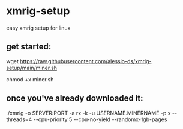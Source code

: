 # xmrig-setup
easy xmrig setup for linux

## get started:
wget https://raw.githubusercontent.com/alessio-ds/xmrig-setup/main/miner.sh

chmod +x miner.sh


## once you've already downloaded it:

./xmrig -o SERVER:PORT -a rx -k -u USERNAME.MINERNAME -p x --threads=4 --cpu-priority 5 --cpu-no-yield --randomx-1gb-pages
